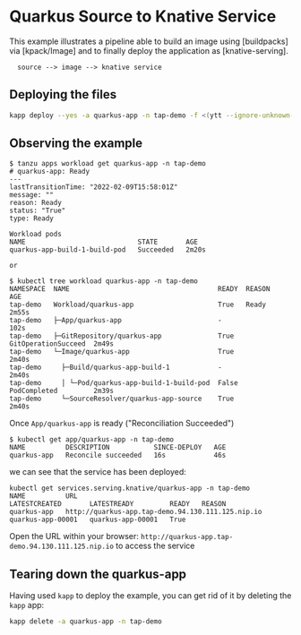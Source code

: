 # Quarkus Source to Knative Service

This example illustrates a pipeline able to build an image using [buildpacks] via [kpack/Image] and to finally deploy the application as [knative-serving].

```
  source --> image --> knative service
```

## Deploying the files

```bash
kapp deploy --yes -a quarkus-app -n tap-demo -f <(ytt --ignore-unknown-comments -f .) -f <(ytt --ignore-unknown-comments -f ./templates -f ./values.yaml)
```

## Observing the example

```console
$ tanzu apps workload get quarkus-app -n tap-demo
# quarkus-app: Ready
---
lastTransitionTime: "2022-02-09T15:58:01Z"
message: ""
reason: Ready
status: "True"
type: Ready

Workload pods
NAME                            STATE       AGE
quarkus-app-build-1-build-pod   Succeeded   2m20s

or

$ kubectl tree workload quarkus-app -n tap-demo
NAMESPACE  NAME                                     READY  REASON               AGE  
tap-demo   Workload/quarkus-app                     True   Ready                2m55s
tap-demo   ├─App/quarkus-app                        -                           102s 
tap-demo   ├─GitRepository/quarkus-app              True   GitOperationSucceed  2m49s
tap-demo   └─Image/quarkus-app                      True                        2m40s
tap-demo     ├─Build/quarkus-app-build-1            -                           2m40s
tap-demo     │ └─Pod/quarkus-app-build-1-build-pod  False  PodCompleted         2m39s
tap-demo     └─SourceResolver/quarkus-app-source    True                        2m40s
```

Once `App/quarkus-app` is ready ("Reconciliation Succeeded")

```console
$ kubectl get app/quarkus-app -n tap-demo
NAME          DESCRIPTION           SINCE-DEPLOY   AGE
quarkus-app   Reconcile succeeded   16s            46s
```

we can see that the service has been deployed:

```console
kubectl get services.serving.knative/quarkus-app -n tap-demo
NAME          URL                                                 LATESTCREATED       LATESTREADY         READY   REASON
quarkus-app   http://quarkus-app.tap-demo.94.130.111.125.nip.io   quarkus-app-00001   quarkus-app-00001   True
```

Open the URL within your browser: `http://quarkus-app.tap-demo.94.130.111.125.nip.io` to access the service

## Tearing down the quarkus-app

Having used `kapp` to deploy the example, you can get rid of it by deleting the
`kapp` app:

```bash
kapp delete -a quarkus-app -n tap-demo
```